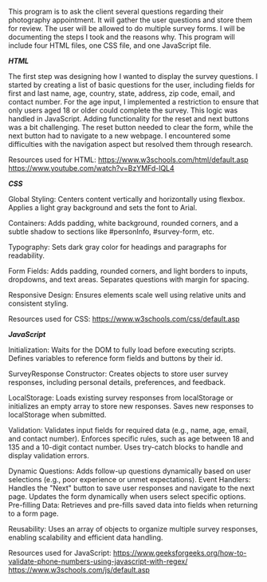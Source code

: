 This program is to ask the client several questions regarding their photography appointment. 
It will gather the user questions and store them for review. The user will be allowed to do multiple survey forms. 
I will be documenting the steps I took and the reasons why. This program will include four HTML files, one CSS file, and one JavaScript file.   

***HTML*** 

  The first step was designing how I wanted to display the survey questions. 
  I started by creating a list of basic questions for the user, including fields for first and last name, age, country, state, address, zip code, email, and contact number. 
  For the age input, I implemented a restriction to ensure that only users aged 18 or older could complete the survey. This logic was handled in JavaScript. 
  Adding functionality for the reset and next buttons was a bit challenging. The reset button needed to clear the form, while the next button had to navigate to a new webpage. I encountered some difficulties with the navigation aspect but resolved them through research. 

Resources used for HTML: 
  https://www.w3schools.com/html/default.asp 
  https://www.youtube.com/watch?v=BzYMFd-lQL4 

***CSS*** 

Global Styling: 
  Centers content vertically and horizontally using flexbox. 
  Applies a light gray background and sets the font to Arial. 

Containers: 
  Adds padding, white background, rounded corners, and a subtle shadow to sections like #personInfo, #survey-form, etc. 

Typography: 
  Sets dark gray color for headings and paragraphs for readability. 

Form Fields: 
  Adds padding, rounded corners, and light borders to inputs, dropdowns, and text areas. 
  Separates questions with margin for spacing. 

Responsive Design: 
  Ensures elements scale well using relative units and consistent styling. 

Resources used for CSS: 
  https://www.w3schools.com/css/default.asp 

***JavaScript*** 

Initialization: 
  Waits for the DOM to fully load before executing scripts. 
  Defines variables to reference form fields and buttons by their id. 

SurveyResponse Constructor: 
  Creates objects to store user survey responses, including personal details, preferences, and feedback. 

LocalStorage: 
  Loads existing survey responses from localStorage or initializes an empty array to store new responses. 
  Saves new responses to localStorage when submitted. 

Validation: 
  Validates input fields for required data (e.g., name, age, email, and contact number). 
  Enforces specific rules, such as age between 18 and 135 and a 10-digit contact number. 
  Uses try-catch blocks to handle and display validation errors. 

Dynamic Questions: 
  Adds follow-up questions dynamically based on user selections (e.g., poor experience or unmet expectations). 
  Event Handlers: 
  Handles the "Next" button to save user responses and navigate to the next page. 
  Updates the form dynamically when users select specific options. 
  Pre-filling Data: 
  Retrieves and pre-fills saved data into fields when returning to a form page. 

Reusability: 
  Uses an array of objects to organize multiple survey responses, enabling scalability and efficient data handling. 

Resources used for JavaScript: 
  https://www.geeksforgeeks.org/how-to-validate-phone-numbers-using-javascript-with-regex/ 
  https://www.w3schools.com/js/default.asp 
